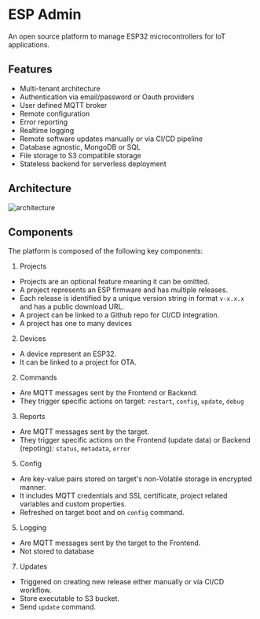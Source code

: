 # ESP Admin
An open source platform to manage ESP32 microcontrollers for IoT applications. 

## Features
- Multi-tenant architecture
- Authentication via email/password or Oauth providers
- User defined MQTT broker
- Remote configuration
- Error reporting
- Realtime logging
- Remote software updates manually or via CI/CD pipeline
- Database agnostic, MongoDB or SQL
- File storage to S3 compatible storage
- Stateless backend for serverless deployment

## Architecture
![architecture](https://pub-0632a7a592ef490489f3a5bb81a7fd05.r2.dev/img.jpg)

## Components
The platform is composed of the following key components:

1. Projects
 - Projects are an optional feature meaning it can be omitted.
 - A project represents an ESP firmware and has multiple releases. 
 - Each release is identified by a unique version string in format `v-x.x.x` and has a public download URL.
 - A project can be linked to a Github repo for CI/CD integration.
 - A project has one to many devices

2. Devices
- A device represent an ESP32.
- It can be linked to a project for OTA.
 
2. Commands
- Are MQTT messages sent by the Frontend or Backend.
- They trigger specific actions on target: `restart`, `config`, `update`, `debug`

3. Reports
- Are MQTT messages sent by the target.
- They trigger specific actions on the Frontend (update data) or Backend (repoting): `status`, `metadata`, `error`

5. Config
 - Are key-value pairs stored on target's non-Volatile storage in encrypted manner. 
 - It includes MQTT credentials and SSL certificate, project related variables and custom properties.
 - Refreshed on target boot and on `config` command.

5. Logging
- Are MQTT messages sent by the target to the Frontend.
- Not stored to database

7. Updates
- Triggered on creating new release either manually or via CI/CD workflow.
- Store executable to S3 bucket.
- Send `update` command.
